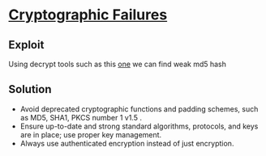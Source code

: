 # [Cryptographic Failures](https://owasp.org/Top10/A02_2021-Cryptographic_Failures/)

## Exploit

Using decrypt tools such as this [one](https://crackstation.net/) we can find weak md5 hash

## Solution

- Avoid deprecated cryptographic functions and padding schemes, such as MD5, SHA1, PKCS number 1 v1.5 .
- Ensure up-to-date and strong standard algorithms, protocols, and keys are in place; use proper key management.
- Always use authenticated encryption instead of just encryption.
